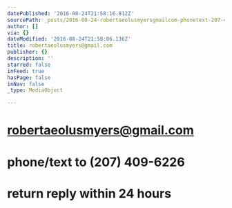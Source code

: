 ```yaml
---
datePublished: '2016-08-24T21:58:16.812Z'
sourcePath: _posts/2016-08-24-robertaeolusmyersgmailcom-phonetext-207-409-6226.md
author: []
via: {}
dateModified: '2016-08-24T21:58:06.136Z'
title: robertaeolusmyers@gmail.com
publisher: {}
description: ''
starred: false
inFeed: true
hasPage: false
inNav: false
_type: MediaObject

---
```

# robertaeolusmyers@gmail.com

# phone/text to (207) 409-6226

# return reply within 24 hours